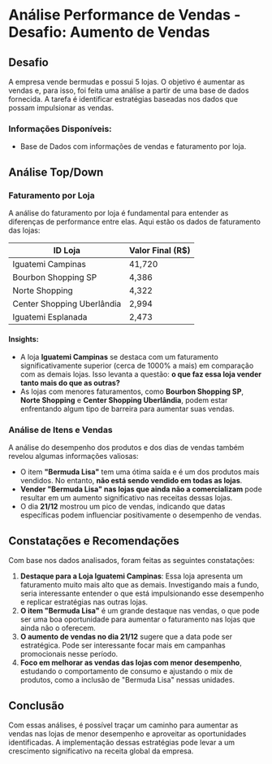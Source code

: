 # Análise Performance de Vendas - Desafio: Aumento de Vendas

## Desafio

A empresa vende bermudas e possui 5 lojas. O objetivo é aumentar as vendas e, para isso, foi feita uma análise a partir de uma base de dados fornecida. A tarefa é identificar estratégias baseadas nos dados que possam impulsionar as vendas.

### Informações Disponíveis:
- Base de Dados com informações de vendas e faturamento por loja.

## Análise Top/Down

### Faturamento por Loja

A análise do faturamento por loja é fundamental para entender as diferenças de performance entre elas. Aqui estão os dados de faturamento das lojas:

| ID Loja                    | Valor Final (R$) |
| ---------------------------| ---------------- |
| Iguatemi Campinas          | 41,720           |
| Bourbon Shopping SP        | 4,386            |
| Norte Shopping             | 4,322            |
| Center Shopping Uberlândia | 2,994            |
| Iguatemi Esplanada         | 2,473            |

#### Insights:
- A loja **Iguatemi Campinas** se destaca com um faturamento significativamente superior (cerca de 1000% a mais) em comparação com as demais lojas. Isso levanta a questão: **o que faz essa loja vender tanto mais do que as outras?**
- As lojas com menores faturamentos, como **Bourbon Shopping SP**, **Norte Shopping** e **Center Shopping Uberlândia**, podem estar enfrentando algum tipo de barreira para aumentar suas vendas.

### Análise de Itens e Vendas

A análise do desempenho dos produtos e dos dias de vendas também revelou algumas informações valiosas:

- O item **"Bermuda Lisa"** tem uma ótima saída e é um dos produtos mais vendidos. No entanto, **não está sendo vendido em todas as lojas**.
- **Vender "Bermuda Lisa" nas lojas que ainda não a comercializam** pode resultar em um aumento significativo nas receitas dessas lojas.
- O dia **21/12** mostrou um pico de vendas, indicando que datas específicas podem influenciar positivamente o desempenho de vendas.

## Constatações e Recomendações

Com base nos dados analisados, foram feitas as seguintes constatações:

1. **Destaque para a Loja Iguatemi Campinas**: Essa loja apresenta um faturamento muito mais alto que as demais. Investigando mais a fundo, seria interessante entender o que está impulsionando esse desempenho e replicar estratégias nas outras lojas.
2. **O item "Bermuda Lisa"** é um grande destaque nas vendas, o que pode ser uma boa oportunidade para aumentar o faturamento nas lojas que ainda não o oferecem.
3. **O aumento de vendas no dia 21/12** sugere que a data pode ser estratégica. Pode ser interessante focar mais em campanhas promocionais nesse período.
4. **Foco em melhorar as vendas das lojas com menor desempenho**, estudando o comportamento de consumo e ajustando o mix de produtos, como a inclusão de "Bermuda Lisa" nessas unidades.

## Conclusão

Com essas análises, é possível traçar um caminho para aumentar as vendas nas lojas de menor desempenho e aproveitar as oportunidades identificadas. A implementação dessas estratégias pode levar a um crescimento significativo na receita global da empresa.
